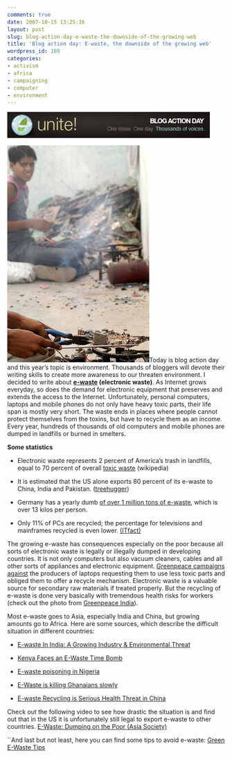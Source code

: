 ```yaml
---
comments: true
date: 2007-10-15 13:25:16
layout: post
slug: blog-action-day-e-waste-the-downside-of-the-growing-web
title: 'Blog action day: E-waste, the downside of the growing web'
wordpress_id: 169
categories:
- activism
- africa
- campaigning
- computer
- environment
---
```


[ ![blogaction.jpg](/images/blogaction.jpg)](http://blogactionday.org)

[![Greenpeace India](/images/34473429_1febdec19d.jpg)](http://www.flickr.com/photos/greenpeaceindia/34473429/)Today is blog action day and this year’s topic is environment. Thousands of bloggers will devote their writing skills to create more awareness to our threaten environment. I decided to write about **[e-waste](http://en.wikipedia.org/wiki/E-waste) (electronic waste)**. As Internet grows everyday, so does the demand for electronic equipment that preserves and extends the access to the Internet. Unfortunately, personal computers, laptops and mobile phones do not only have heavy toxic parts, their life span is mostly very short. The waste ends in places where people cannot protect themselves from the toxins, but  have to recycle them as an income. Every year, hundreds of thousands of old computers and mobile  phones are dumped in landfills or burned in smelters.

**Some statistics**



	
  * Electronic waste represents 2 percent of America’s trash in landfills, equal to 70 percent of overall [toxic waste](http://en.wikipedia.org/wiki/Toxic_waste) (wikipedia)

	
  * It is estimated that the US alone exports 80 percent of its e-waste to China, India and Pakistan. ([treehugger](http://www.treehugger.com/files/2007/10/e-waste_in_india.php))

	
  * Germany has a yearly dumb [of over 1 million tons of e-waste](http://ewasteguide.info/international_e_waste_generation), which is over 13 kilos per person.

	
  * Only 11% of PCs are recycled; the percentage for televisions and mainframes recycled is even lower. [(ITfact)](http://itfact.blogspot.com/2007/08/technology-facts-figures_4703.html)


The growing e-waste has consequences especially on the poor because all sorts of electronic waste is legally or illegally dumped in developing countries. It is not only computers but also vacuum cleaners, cables and all other sorts of appliances and electronic equipment. [Greenpeace campaigns against](http://www.greenpeace.org/international/campaigns/toxics/electronics) the producers of laptops requesting them to use less toxic parts and obliged them to offer a recycle mechanism. Electronic waste is a valuable source for secondary raw materials if treated properly. But the recycling of e-waste is done very basically with tremendous health risks for workers (check out the photo from [Greenpeace India](http://www.greenpeace.org/india/)).

Most e-waste goes to Asia, especially India and China, but growing amounts go to Africa. Here are some sources, which describe the difficult situation in different countries:



	
  * [E-waste In India: A Growing Industry & Environmental Threat](http://www.treehugger.com/files/2007/10/e-waste_in_india.php)

	
  * [Kenya Faces an E-Waste Time Bomb](http://kenvironews.wordpress.com/2007/09/20/kenya-faces-an-e-waste-time-bomb/)

	
  * [ E-waste poisoning in Nigeria](http://www.greendiary.com/entry/e-waste-poisoning-in-nigeria/)

	
  * [E-Waste is killing Ghanaians slowly](http://ghananewsonline.blogspot.com/2007/08/e-waste-is-killing-ghanaians-slowly.html)

	
  * [E-waste Recycling is Serious Health Threat in China](http://www.treehugger.com/files/2007/07/e-waste_recycling_threat.php)


Check out the following video to see how drastic the situation is and find out that in the US it is unfortunately still legal to export e-waste to other countries. [E-Waste: Dumping on the Poor (Asia Society)](http://www.youtube.com/watch?v=EXzsqTFwV3Q&eurl=http%3A%2F%2Fwww%2Econservationreport%2Ecom%2F2007%2F10%2Fe%2Dwaste%2Ddumping%2Don%2Dpoor%2Ehtml)

``And last but not least, here you can find some tips to avoid e-waste: [Green E-Waste Tips](http://www.fon.org.cn/greenchoice/index_eng.php?var1=content/waste/ewaste/ewaste_1.htm)
